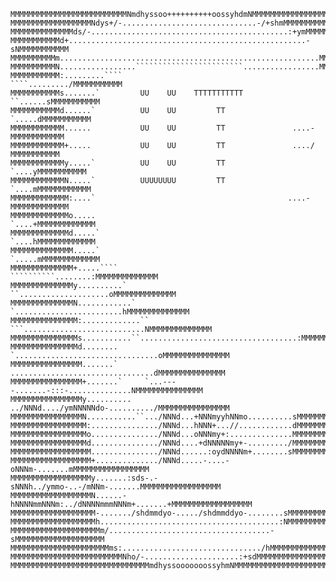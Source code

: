     MMMMMMMMMMMMMMMMMMMMMMMMMMNmdhyssoo++++++++++oossyhdmNMMMMMMMMMMMMMMMMMMMMMMMMMM
    MMMMMMMMMMMMMMMMMMNdys+/-..............................-/+shmMMMMMMMMMMMMMMMMMMM
    MMMMMMMMMMMMMMds/-............................................:+ymMMMMMMMMMMMMMM
    MMMMMMMMMMMd+.....................................................-sNMMMMMMMMMMM
    MMMMMMMMMMm..........................................................MMMMMMMMMMM
    MMMMMMMMMMN.................````````````````````````.................MMMMMMMMMMM
    MMMMMMMMMMM:.........````                              ````........./MMMMMMMMMMM
    MMMMMMMMMMMs.......`         UU    UU    TTTTTTTTTTT        ``......sMMMMMMMMMMM
    MMMMMMMMMMMd......`          UU    UU         TT              `.....dMMMMMMMMMMM
    MMMMMMMMMMMM......           UU    UU         TT               ....-MMMMMMMMMMMM
    MMMMMMMMMMMM+.....           UU    UU         TT               ..../ MMMMMMMMMMM
    MMMMMMMMMMMMy.....`          UU    UU         TT               `....yMMMMMMMMMMM
    MMMMMMMMMMMMN.....`          UUUUUUUU         TT              `....mMMMMMMMMMMMM
    MMMMMMMMMMMMM:....`                                           ....-MMMMMMMMMMMMM
    MMMMMMMMMMMMMo.....                                          `....+MMMMMMMMMMMMM
    MMMMMMMMMMMMMd.....`                                         `....hMMMMMMMMMMMMM
    MMMMMMMMMMMMMM.....`                                        `.....mMMMMMMMMMMMMM
    MMMMMMMMMMMMMM+.....````                       ``````````........:MMMMMMMMMMMMMM
    MMMMMMMMMMMMMMy..........`                 ``....................oMMMMMMMMMMMMMM
    MMMMMMMMMMMMMMN............`            `........................hMMMMMMMMMMMMMM
    MMMMMMMMMMMMMMM:.............``    ```...........................NMMMMMMMMMMMMMM
    MMMMMMMMMMMMMMMs...........``...................................:MMMMMMMMMMMMMMM
    MMMMMMMMMMMMMMMd........       `................................oMMMMMMMMMMMMMMM
    MMMMMMMMMMMMMMMM.......`        ................................dMMMMMMMMMMMMMMM
    MMMMMMMMMMMMMMMM+.......`     `...----.......-:::-..............NMMMMMMMMMMMMMMM
    MMMMMMMMMMMMMMMMy..........    ../NNNd..../ymNNNNNdo-........../MMMMMMMMMMMMMMMM
    MMMMMMMMMMMMMMMMN...........``.../NNNd...+NNNmyyhNNmo..........sMMMMMMMMMMMMMMMM
    MMMMMMMMMMMMMMMMM:.............../NNNd...hNNN+...//............dMMMMMMMMMMMMMMMM
    MMMMMMMMMMMMMMMMMo.............../NNNd...oNNNmy+:..............MMMMMMMMMMMMMMMMM
    MMMMMMMMMMMMMMMMMd.............../NNNd....+dNNNNNmy+-........./MMMMMMMMMMMMMMMMM
    MMMMMMMMMMMMMMMMMM.............../NNNd......:oydNNNNm+........sMMMMMMMMMMMMMMMMM
    MMMMMMMMMMMMMMMMMM+............../NNNd.....-....-oNNNm-.......mMMMMMMMMMMMMMMMMM
    MMMMMMMMMMMMMMMMMMy.......:sds-.-sNNNh../ymmo-..-/mNNm-.......MMMMMMMMMMMMMMMMMM
    MMMMMMMMMMMMMMMMMMN......-hNNNNmmNNNm:../dNNNNmmmNNNm+.......+MMMMMMMMMMMMMMMMMM
    MMMMMMMMMMMMMMMMMMM-......./shdmmdyo-...../shdmmddyo-........sMMMMMMMMMMMMMMMMMM
    MMMMMMMMMMMMMMMMMMMh........................................:NMMMMMMMMMMMMMMMMMM
    MMMMMMMMMMMMMMMMMMMMm/....................................-sMMMMMMMMMMMMMMMMMMMM
    MMMMMMMMMMMMMMMMMMMMMMms:.............................../hMMMMMMMMMMMMMMMMMMMMMM
    MMMMMMMMMMMMMMMMMMMMMMMMMNho/-.....................:+sdMMMMMMMMMMMMMMMMMMMMMMMMM
    MMMMMMMMMMMMMMMMMMMMMMMMMMMMMMMmdhyssooooooossyhmNMMMMMMMMMMMMMMMMMMMMMMMMMMMMMM
